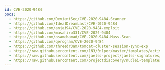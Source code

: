 ```yaml
---
id: CVE-2020-9484
pocs:
  - https://github.com/DeviantSec/CVE-2020-9484-Scanner
  - https://github.com/IdealDreamLast/CVE-2020-9484
  - https://github.com/anjai94/CVE-2020-9484-exploit
  - https://github.com/masahiro331/CVE-2020-9484
  - https://github.com/osamahamad/CVE-2020-9484-Mass-Scan
  - https://github.com/qerogram/CVE-2020-9484
  - https://github.com/threedr3am/tomcat-cluster-session-sync-exp
  - https://raw.githubusercontent.com/1N3/Sn1per/master/templates/active/CVE-2020-9484_-_Apache_Tomcat_RCE_by_deserialization.sh
  - https://raw.githubusercontent.com/jaeles-project/jaeles-signatures/master/cves/apache-tomcat-rce-cve-2020-9484.yaml
  - https://raw.githubusercontent.com/projectdiscovery/nuclei-templates/master/cves/CVE-2020-9484.yaml
---
```

